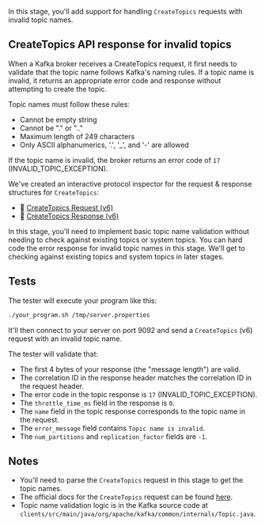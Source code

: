 In this stage, you'll add support for handling `CreateTopics` requests with invalid topic names.

## CreateTopics API response for invalid topics

When a Kafka broker receives a CreateTopics request, it first needs to validate that the topic name follows Kafka's naming rules. If a topic name is invalid, it returns an appropriate error code and response without attempting to create the topic.

Topic names must follow these rules:
- Cannot be empty string
- Cannot be "." or ".."
- Maximum length of 249 characters
- Only ASCII alphanumerics, '.', '_', and '-' are allowed

If the topic name is invalid, the broker returns an error code of `17` (INVALID_TOPIC_EXCEPTION).

We've created an interactive protocol inspector for the request & response structures for `CreateTopics`:

- 🔎 [CreateTopics Request (v6)](https://binspec.org/kafka-createtopics-request-v6)
- 🔎 [CreateTopics Response (v6)](https://binspec.org/kafka-createtopics-response-v6)

In this stage, you'll need to implement basic topic name validation without needing to check against existing topics or system topics. You can hard code the error response for invalid topic names in this stage. We'll get to checking against existing topics and system topics in later stages.

## Tests

The tester will execute your program like this:

```bash
./your_program.sh /tmp/server.properties
```

It'll then connect to your server on port 9092 and send a `CreateTopics` (v6) request with an invalid topic name.

The tester will validate that:

- The first 4 bytes of your response (the "message length") are valid.
- The correlation ID in the response header matches the correlation ID in the request header.
- The error code in the topic response is `17` (INVALID_TOPIC_EXCEPTION).
- The `throttle_time_ms` field in the response is `0`.
- The `name` field in the topic response corresponds to the topic name in the request.
- The `error_message` field contains `Topic name is invalid`.
- The `num_partitions` and `replication_factor` fields are `-1`.

## Notes

- You'll need to parse the `CreateTopics` request in this stage to get the topic names.
- The official docs for the `CreateTopics` request can be found [here](https://kafka.apache.org/protocol.html#The_Messages_CreateTopics).
- Topic name validation logic is in the Kafka source code at `clients/src/main/java/org/apache/kafka/common/internals/Topic.java`.